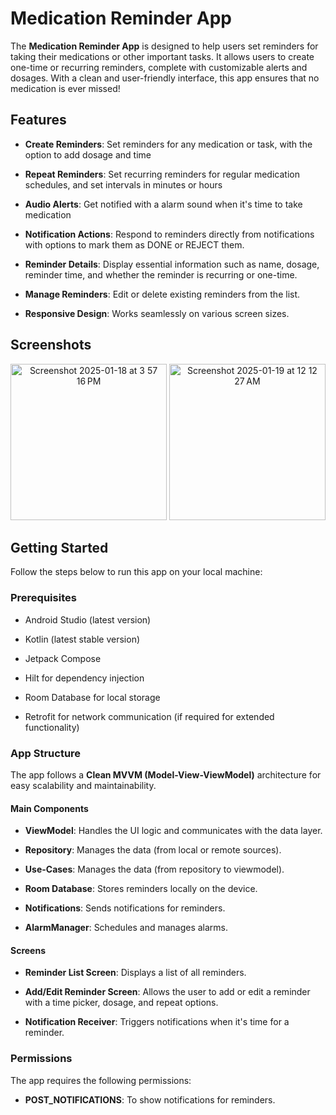 Medication Reminder App
=======================

The **Medication Reminder App** is designed to help users set reminders for taking their medications or other important tasks. It allows users to create one-time or recurring reminders, complete with customizable alerts and dosages. With a clean and user-friendly interface, this app ensures that no medication is ever missed!

Features
--------

*   **Create Reminders**: Set reminders for any medication or task, with the option to add dosage and time
    
*   **Repeat Reminders**: Set recurring reminders for regular medication schedules, and set intervals in minutes or hours
    
*   **Audio Alerts**: Get notified with a alarm sound when it's time to take medication
  
*   **Notification Actions**: Respond to reminders directly from notifications with options to mark them as DONE or REJECT them.
    
*   **Reminder Details**: Display essential information such as name, dosage, reminder time, and whether the reminder is recurring or one-time.
    
*   **Manage Reminders**: Edit or delete existing reminders from the list.
    
*   **Responsive Design**: Works seamlessly on various screen sizes.
    

Screenshots
-----------

<p align="center">
  <img width="250" alt="Screenshot 2025-01-18 at 3 57 16 PM" src="https://github.com/user-attachments/assets/8b41efbc-2a86-4614-95d7-7ad61ad2f5ae" />
  <img width="250" alt="Screenshot 2025-01-19 at 12 12 27 AM" src="https://github.com/user-attachments/assets/746a235b-8cd8-410f-8853-33a34cbf4544" />
</p>


Getting Started
---------------

Follow the steps below to run this app on your local machine:

### Prerequisites

*   Android Studio (latest version)
    
*   Kotlin (latest stable version)
    
*   Jetpack Compose
    
*   Hilt for dependency injection
    
*   Room Database for local storage
    
*   Retrofit for network communication (if required for extended functionality)
    

### App Structure

The app follows a **Clean MVVM (Model-View-ViewModel)** architecture for easy scalability and maintainability.

#### Main Components

*   **ViewModel**: Handles the UI logic and communicates with the data layer.
    
*   **Repository**: Manages the data (from local or remote sources).

*   **Use-Cases**: Manages the data (from repository to viewmodel).
    
*   **Room Database**: Stores reminders locally on the device.
    
*   **Notifications**: Sends notifications for reminders.
    
*   **AlarmManager**: Schedules and manages alarms.
    

#### Screens

*   **Reminder List Screen**: Displays a list of all reminders.
    
*   **Add/Edit Reminder Screen**: Allows the user to add or edit a reminder with a time picker, dosage, and repeat options.
    
*   **Notification Receiver**: Triggers notifications when it's time for a reminder.
    

### Permissions

The app requires the following permissions:

*   **POST\_NOTIFICATIONS**: To show notifications for reminders.
    
